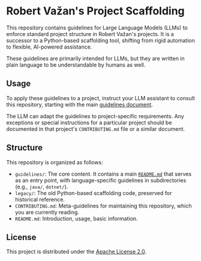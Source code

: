 # Robert Važan's Project Scaffolding

This repository contains guidelines for Large Language Models (LLMs) to enforce standard project structure in Robert Važan's projects. It is a successor to a Python-based scaffolding tool, shifting from rigid automation to flexible, AI-powered assistance.

These guidelines are primarily intended for LLMs, but they are written in plain language to be understandable by humans as well.

## Usage

To apply these guidelines to a project, instruct your LLM assistant to consult this repository, starting with the main [guidelines document](guidelines/README.md).

The LLM can adapt the guidelines to project-specific requirements. Any exceptions or special instructions for a particular project should be documented in that project's `CONTRIBUTING.md` file or a similar document.

## Structure

This repository is organized as follows:

-   `guidelines/`: The core content. It contains a main [`README.md`](guidelines/README.md) that serves as an entry point, with language-specific guidelines in subdirectories (e.g., `java/`, `dotnet/`).
-   `legacy/`: The old Python-based scaffolding code, preserved for historical reference.
-   `CONTRIBUTING.md`: Meta-guidelines for maintaining this repository, which you are currently reading.
-   `README.md`: Introduction, usage, basic information.

## License

This project is distributed under the [Apache License 2.0](LICENSE).
